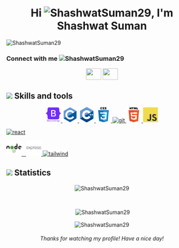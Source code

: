 ### <h1 align="center"> Hi <img src="https://raw.githubusercontent.com/ShahriarShafin/ShahriarShafin/main/Assets/hi.gif" alt="ShashwatSuman29" width="40" height="40">, I'm Shashwat Suman</h1>
<p align="left"> <img src="https://komarev.com/ghpvc/?username=ShashwatSuman29&label=Profile%20views&color=0e75b6&style=flat" alt="ShashwatSuman29"></p>

<h3 align="left">Connect with me <img src="https://raw.githubusercontent.com/ShahriarShafin/ShahriarShafin/main/Assets/handshake.gif" alt="ShashwatSuman29" width="70" height="40"> </h3>
<p align="center" >
<a href="https://x.com/ShashwatSuman29" target="blank"><img align="center" src="https://raw.githubusercontent.com/rahuldkjain/github-profile-readme-generator/master/src/images/icons/Social/twitter.svg" alt="" height="30" width="40" /></a>
<a href="https://www.linkedin.com/in/shashwat-suman-bb9334255/" target="blank"><img align="center" src="https://raw.githubusercontent.com/rahuldkjain/github-profile-readme-generator/master/src/images/icons/Social/linked-in-alt.svg" alt="" height="30" width="40" /></a>

</P>

## <img src="https://media2.giphy.com/media/QssGEmpkyEOhBCb7e1/giphy.gif?cid=ecf05e47a0n3gi1bfqntqmob8g9aid1oyj2wr3ds3mg700bl&rid=giphy.gif" width="50px"> Skills and tools 

<p align="center"> <a href="https://getbootstrap.com" target="_blank" rel="noreferrer"> <img src="https://raw.githubusercontent.com/devicons/devicon/master/icons/bootstrap/bootstrap-plain-wordmark.svg" alt="bootstrap" width="40" height="40"/> </a> <a href="https://www.cprogramming.com/" target="_blank" rel="noreferrer"> <img src="https://raw.githubusercontent.com/devicons/devicon/master/icons/c/c-original.svg" alt="c" width="40" height="40"/> </a> <a href="https://www.w3schools.com/cpp/" target="_blank" rel="noreferrer"> <img src="https://raw.githubusercontent.com/devicons/devicon/master/icons/cplusplus/cplusplus-original.svg" alt="cplusplus" width="40" height="40"/> </a> <a href="https://www.w3schools.com/css/" target="_blank" rel="noreferrer"> <img src="https://raw.githubusercontent.com/devicons/devicon/master/icons/css3/css3-original-wordmark.svg" alt="css3" width="40" height="40"/> </a> <a href="https://git-scm.com/" target="_blank" rel="noreferrer"> <img src="https://www.vectorlogo.zone/logos/git-scm/git-scm-icon.svg" alt="git" width="40" height="40"/> </a> <a href="https://www.w3.org/html/" target="_blank" rel="noreferrer"> <img src="https://raw.githubusercontent.com/devicons/devicon/master/icons/html5/html5-original-wordmark.svg" alt="html5" width="40" height="40"/> </a> <a href="https://developer.mozilla.org/en-US/docs/Web/JavaScript" target="_blank" rel="noreferrer"> <img src="https://raw.githubusercontent.com/devicons/devicon/master/icons/javascript/javascript-original.svg" alt="javascript" width="40" height="40"/> </a>

<a href="https://developer.mozilla.org/en-US/docs/Web/React" target="_blank" rel="noreferrer"> <img src="https://raw.githubusercontent.com/devicons/devicon/master/icons/react/reactt-original.svg" alt="react" width="40" height="40"/> </a>

 <a href="https://nodejs.org" target="_blank" rel="noreferrer"> <img src="https://raw.githubusercontent.com/devicons/devicon/master/icons/nodejs/nodejs-original-wordmark.svg" alt="nodejs" width="40" height="40"/>
  </a> <a href="https://nodejs.org" target="_blank" rel="noreferrer"> <img src="https://raw.githubusercontent.com/devicons/devicon/master/icons/express/express-original-wordmark.svg" alt="express" width="40" height="40"/></a><a href="https://tailwindcss.com" target="_blank" rel="noreferrer"> <img src="https://raw.githubusercontent.com/devicons/devicon/master/icons/tailwind/tailwind-original.svg" alt="tailwind" width="40" height="40"/> </a> </p>

## <img src="https://media0.giphy.com/media/cNZqrH5IzOG0xrlWks/giphy.gif?cid=ecf05e47map255q427en9uprqc1sb0unjq5k4fnqg5pmhhs4&rid=giphy.gif&ct=s" width="50px"> Statistics
<p align="center" > <img align="center" src="https://github-readme-stats.vercel.app/api/top-langs?username=ShashwatSuman29&show_icons=true&theme=dark&background=0d1117&locale=en&&text_color=ffffff&&layout=compact" alt="ShashwatSuman29" /></p>
<p  align="center" >&nbsp;<p align="center" >&nbsp;<img align="center" src="https://github-readme-stats.vercel.app/api?username=ShashwatSuman29&theme=dark&background=0d1117&show_icons=true&locale=en" alt="ShashwatSuman29" /></p>

<p align="center"  ><img align="center" src="https://github-readme-streak-stats.herokuapp.com/?user=ShashwatSuman29&theme=dark" alt="ShashwatSuman29" /></p>

<h6 align="center">Thanks for watching my profile! Have a nice day!</h6>